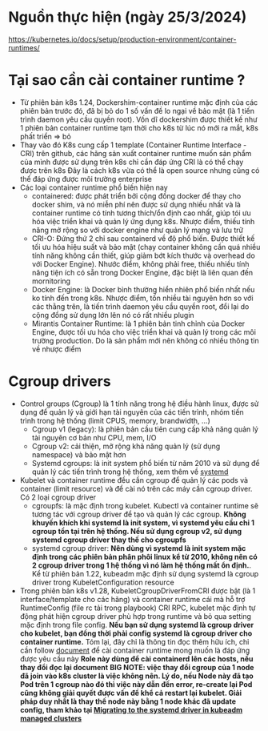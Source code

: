 # Nguồn thực hiện (ngày 25/3/2024)
https://kubernetes.io/docs/setup/production-environment/container-runtimes/
# Tại sao cần cài container runtime ?
- Từ phiên bản k8s 1.24, Dockershim-container runtime mặc định của các phiên bản trước đó, đã bị bỏ do 1 số vấn đề lo ngại về bảo mật (là 1 tiến trình daemon yêu cầu quyền root). Vốn dĩ dockershim được thiết kế như 1 phiên bản container runtime tạm thời cho k8s từ lúc nó mới ra mắt, k8s phất triển => bỏ
- Thay vào đó K8s cung cấp 1 template (Container Runtime Interface - CRI) trên github, các hãng sản xuất container runtime muốn sản phẩm của mình được sử dụng trên k8s chỉ cần đáp ứng CRI là có thể chạy được trên k8s
Đây là cách k8s vừa có thể là open source nhưng cũng có thể đáp ứng được môi trường enterprise
- Các loại container runtime phổ biến hiện nay
    - containered: được phát triển bởi cộng đồng docker để thay cho docker shim, và nó miễn phí nên được sử dụng nhiều nhất và là container runtime có tính tương thích/ổn định cao nhất, giúp tói ưu hóa việc triển khai và quản lý ứng dụng k8s. Nhược điểm, thiếu tính năng mở rộng so với docker engine như quản lý mạng và lưu trữ
    - CRI-O: Đứng thứ 2 chỉ sau containerd về độ phổ biến. Được thiết kế tối ưu hóa hiệu suất và bảo mật (chạy container không cần quá nhiều tính năng không cần thiết, giúp giảm bớt kích thước và overhead do với Docker Engine). Nhước điểm, không phải free, thiếu nhiều tính năng tiện ích có sẵn trong Docker Engine, đặc biệt là liên quan đến mornitoring
    - Docker Engine: là Docker bình thường hiển nhiên phổ biến nhất nếu ko tính đến trong k8s. Nhược điểm, tốn nhiều tài nguyên hơn so với các thằng trên, là tiến trình daemon yêu cầu quyền root, đổi lại do cộng đồng sử dụng lớn lên nó có rất nhiều plugin
    - Mirantis Container Runtime: là 1 phiên bản tinh chỉnh của Docker Engine, được tối ưu hóa cho việc triển khai và quản lý trong các môi trường production. Do là sản phẩm mới nên không có nhiều thông tin về nhược điểm
# Cgroup drivers
- Control groups (Cgroup) là 1 tính năng trong hệ điều hành linux, được sử dụng để quản lý và giới hạn tài nguyên của các tiến trình, nhóm tiến trình trong hệ thống (limit CPUS, memory, brandwidth, ...) 
    - Cgroup v1 (legacy): là phiên bản cầu tiên cung cấp khả năng quản lý tài nguyên cơ bản như CPU, mem, I/O
    - Cgroup v2: cải thiện, mở rộng khả năng quản lý (sử dụng namespace) và bảo mật hơn
    - Systemd cgroups: là init system phổ biến từ năm 2010 và sử dụng để quản lý các tiến trình trong hệ thống, xem thêm về [systemd](https://www.youtube.com/watch?v=Kzpm-rGAXos&t=277s)
- Kubelet và container runtime đều cần cgroup để quản lý các pods và container (limit resource) và để cài nó trên các máy cần cgroup driver. Có 2 loại cgroup driver
    - cgroupfs: là mặc định trong kubelet. Kubectl và container runtime sẽ tương tác với cgroup driver để tạo và quản lý các cgroup. **Không khuyến khích khi systemd là init system, vì systemd yêu cầu chỉ 1 cgroup tồn tại trên hệ thống. Nếu sử dụng cgroup v2, sử dụng systemd cgroup driver thay thế cho cgroupfs**
    - systemd cgroup driver: **Nên dùng vì systemd là init system mặc định trong các phiên bản phân phôi linux kể từ 2010, không nên có 2 cgroup driver trong 1 hệ thống vì nó làm hệ thống mất ổn định.**. Kể từ phiên bản 1.22, kubeadm mặc định sử dụng systemd là cgroup driver trong KubeletConfiguration resource
- Trong phiên bản k8s v1.28, KubeletCgroupDriverFromCRI được bật (là 1 interface/template cho các hãng) và container runtime cái mà hỗ trợ RuntimeConfig (file rc tải trong playbook) CRI RPC, kubelet mặc định tự động phát hiện cgroup driver phù hợp trong runtime và bỏ qua setting mặc định trong file config. **Nếu bạn sử dụng systemd là cgroup driver cho kubelet, bạn đồng thời phải config systemd là cgroup driver cho container runtime.**
Tóm lại, đây chỉ là thông tin đọc thêm hữu ích, chỉ cần follow [document](https://kubernetes.io/docs/setup/production-environment/container-runtimes/) để cài container runtime mong muốn là đáp ứng được yêu cầu này 
**Role này dùng để cài containerd lên các hosts, nếu thay đổi đọc lại document**
**BIG NOTE: việc thay đổi cgroup của 1 node đã join vào k8s cluster là việc không nên. Lý do, nếu Node này đã tạo Pod trên 1 cgroup nào đó thì việc này dẫn đến error, re-create lại Pod cũng không giải quyết được vấn đề khể cả restart lại kubelet. Giải pháp duy nhất là thay thế node này bằng 1 node khác đã update config, tham khảo tại [Migrating to the systemd driver in kubeadm managed clusters](https://kubernetes.io/docs/tasks/administer-cluster/kubeadm/configure-cgroup-driver/)**